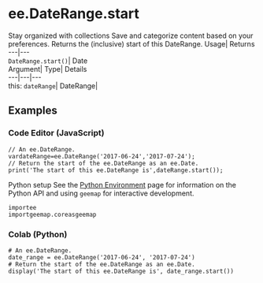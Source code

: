  
#  ee.DateRange.start 
Stay organized with collections  Save and categorize content based on your preferences. 
Returns the (inclusive) start of this DateRange. Usage| Returns  
---|---  
`DateRange.start()`| Date  
Argument| Type| Details  
---|---|---  
this: `dateRange`| DateRange|   
## Examples
### Code Editor (JavaScript)
```
// An ee.DateRange.
vardateRange=ee.DateRange('2017-06-24','2017-07-24');
// Return the start of the ee.DateRange as an ee.Date.
print('The start of this ee.DateRange is',dateRange.start());
```

Python setup
See the [ Python Environment](https://developers.google.com/earth-engine/guides/python_install) page for information on the Python API and using `geemap` for interactive development.
```
importee
importgeemap.coreasgeemap
```

### Colab (Python)
```
# An ee.DateRange.
date_range = ee.DateRange('2017-06-24', '2017-07-24')
# Return the start of the ee.DateRange as an ee.Date.
display('The start of this ee.DateRange is', date_range.start())
```

